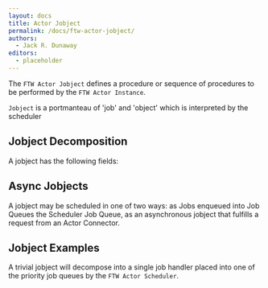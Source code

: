 ```yaml
---
layout: docs
title: Actor Jobject
permalink: /docs/ftw-actor-jobject/
authors:
  - Jack R. Dunaway
editors:
  - placeholder
---
```


The `FTW Actor Jobject` defines a procedure or sequence of procedures to be performed by the
`FTW Actor Instance`.

`Jobject` is a portmanteau of 'job' and 'object' which is interpreted
by the scheduler 

## Jobject Decomposition

A jobject has the following fields:

## Async Jobjects

A jobject may be scheduled in one of two ways: as Jobs enqueued
into Job Queues the Scheduler Job Queue, as an asynchronous jobject
that fulfills a request from an Actor Connector. 

## Jobject Examples

A trivial jobject will decompose into a single job handler placed
into one of the priority job queues by the `FTW Actor Scheduler`.

